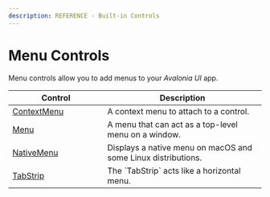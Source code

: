 ```yaml
---
description: REFERENCE - Built-in Controls
---
```


# Menu Controls

Menu controls allow you to add menus to your _Avalonia UI_ app.

<table><thead><tr><th width="173">Control</th><th>Description</th></tr></thead><tbody><tr><td><a href="contextmenu">ContextMenu</a></td><td>A context menu to attach to a control.</td></tr><tr><td><a href="menu">Menu</a></td><td>A menu that can act as a top-level menu on a window.</td></tr><tr><td><a href="nativemenu">NativeMenu</a></td><td>Displays a native menu on macOS and some Linux distributions.</td></tr><tr><td><a href="detailed-reference/tabstrip">TabStrip</a></td><td>The `TabStrip` acts like a horizontal menu.</td></tr></tbody></table>
